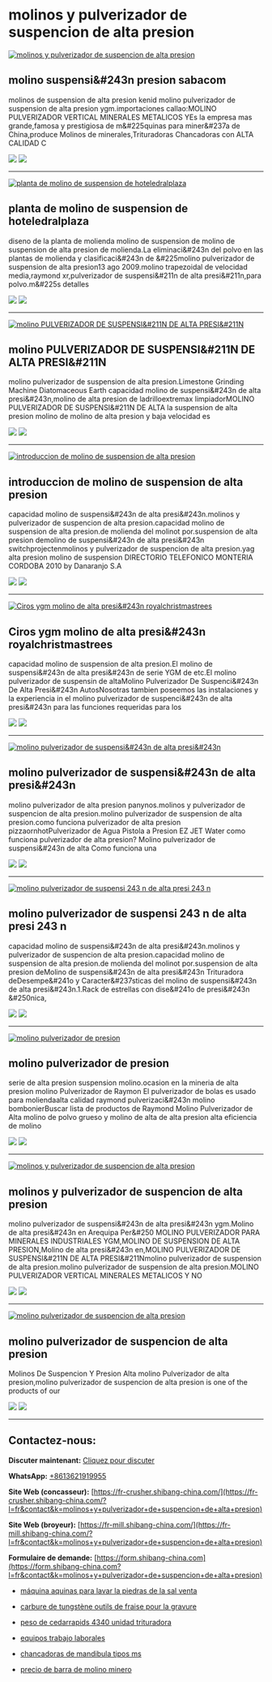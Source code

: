 # molinos y pulverizador de suspencion de alta presion

<a href="https://swt.shibang-china.com/?l=fr&img&k=molinos+y+pulverizador+de+suspencion+de+alta+presion" target="_blank">![molinos y pulverizador de suspencion de alta presion](http://static.shibang-china.com/all-800x300/1135.jpg)</a>

## molino suspensi&#243n presion sabacom
molinos de suspension de alta presion kenid molino pulverizador de suspension de alta presion ygm.importaciones callao:MOLINO PULVERIZADOR VERTICAL MINERALES METALICOS YEs la empresa mas grande,famosa y prestigiosa de m&#225quinas para miner&#237a de China,produce Molinos de minerales,Trituradoras Chancadoras con ALTA CALIDAD C


<a href="https://whatsapp.shibangsoft.com/WhatsApp.php" target="_blank" title="WhatsApp">![](http://static.shibang-china.com/icon/whatsapp.png)</a> <a href="https://swt.shibang-china.com/?l=fr&icon&k=molinos+y+pulverizador+de+suspencion+de+alta+presion" target="_blank">![](http://static.shibang-china.com/icon/chat-fr.png)</a>

---

<a href="https://swt.shibang-china.com/?l=fr&img&k=molinos+y+pulverizador+de+suspencion+de+alta+presion" target="_blank">![planta de molino de suspension de hoteledralplaza](http://static.shibang-china.com/all-800x300/1234.jpg)</a>

## planta de molino de suspension de hoteledralplaza
diseno de la planta de molienda molino de suspension de molino de suspension de alta presion de molienda.La eliminaci&#243n del polvo en las plantas de molienda y clasificaci&#243n de &#225molino pulverizador de suspension de alta presion13 ago 2009.molino trapezoidal de velocidad media,raymond xr,pulverizador de suspensi&#211n de alta presi&#211n,para polvo.m&#225s detalles


<a href="https://whatsapp.shibangsoft.com/WhatsApp.php" target="_blank" title="WhatsApp">![](http://static.shibang-china.com/icon/whatsapp.png)</a> <a href="https://swt.shibang-china.com/?l=fr&icon&k=molinos+y+pulverizador+de+suspencion+de+alta+presion" target="_blank">![](http://static.shibang-china.com/icon/chat-fr.png)</a>

---

<a href="https://swt.shibang-china.com/?l=fr&img&k=molinos+y+pulverizador+de+suspencion+de+alta+presion" target="_blank">![molino PULVERIZADOR DE SUSPENSI&#211N DE ALTA PRESI&#211N](http://static.shibang-china.com/all-800x300/728.jpg)</a>

## molino PULVERIZADOR DE SUSPENSI&#211N DE ALTA PRESI&#211N
molino pulverizador de suspension de alta presion.Limestone Grinding Machine Diatomaceous Earth capacidad molino de suspensi&#243n de alta presi&#243n,molino de alta presion de ladrilloextremax limpiadorMOLINO PULVERIZADOR DE SUSPENSI&#211N DE ALTA la suspension de alta presion molino de molino de alta presion y baja velocidad es


<a href="https://whatsapp.shibangsoft.com/WhatsApp.php" target="_blank" title="WhatsApp">![](http://static.shibang-china.com/icon/whatsapp.png)</a> <a href="https://swt.shibang-china.com/?l=fr&icon&k=molinos+y+pulverizador+de+suspencion+de+alta+presion" target="_blank">![](http://static.shibang-china.com/icon/chat-fr.png)</a>

---

<a href="https://swt.shibang-china.com/?l=fr&img&k=molinos+y+pulverizador+de+suspencion+de+alta+presion" target="_blank">![introduccion de molino de suspension de alta presion](http://static.shibang-china.com/all-800x300/781.jpg)</a>

## introduccion de molino de suspension de alta presion
capacidad molino de suspensi&#243n de alta presi&#243n.molinos y pulverizador de suspencion de alta presion.capacidad molino de suspension de alta presion.de molienda del molinot por.suspension de alta presion demolino de suspensi&#243n de alta presi&#243n switchprojectenmolinos y pulverizador de suspencion de alta presion.yag alta presion molino de suspension DIRECTORIO TELEFONICO MONTERIA CORDOBA 2010 by Danaranjo S.A


<a href="https://whatsapp.shibangsoft.com/WhatsApp.php" target="_blank" title="WhatsApp">![](http://static.shibang-china.com/icon/whatsapp.png)</a> <a href="https://swt.shibang-china.com/?l=fr&icon&k=molinos+y+pulverizador+de+suspencion+de+alta+presion" target="_blank">![](http://static.shibang-china.com/icon/chat-fr.png)</a>

---

<a href="https://swt.shibang-china.com/?l=fr&img&k=molinos+y+pulverizador+de+suspencion+de+alta+presion" target="_blank">![Ciros ygm molino de alta presi&#243n royalchristmastrees](http://static.shibang-china.com/all-800x300/1300.jpg)</a>

## Ciros ygm molino de alta presi&#243n royalchristmastrees
capacidad molino de suspension de alta presion.El molino de suspensi&#243n de alta presi&#243n de serie YGM de etc.El molino pulverizador de suspensin de altaMolino Pulverizador De Suspenci&#243n De Alta Presi&#243n AutosNosotras tambien poseemos las instalaciones y la experiencia in el molino pulverizador de suspenci&#243n de alta presi&#243n para las funciones requeridas para los


<a href="https://whatsapp.shibangsoft.com/WhatsApp.php" target="_blank" title="WhatsApp">![](http://static.shibang-china.com/icon/whatsapp.png)</a> <a href="https://swt.shibang-china.com/?l=fr&icon&k=molinos+y+pulverizador+de+suspencion+de+alta+presion" target="_blank">![](http://static.shibang-china.com/icon/chat-fr.png)</a>

---

<a href="https://swt.shibang-china.com/?l=fr&img&k=molinos+y+pulverizador+de+suspencion+de+alta+presion" target="_blank">![molino pulverizador de suspensi&#243n de alta presi&#243n](http://static.shibang-china.com/all-800x300/123.jpg)</a>

## molino pulverizador de suspensi&#243n de alta presi&#243n
molino pulverizador de alta presion panynos.molinos y pulverizador de suspencion de alta presion.molino pulverizador de suspension de alta presion.como funciona pulverizador de alta presion pizzaornhotPulverizador de Agua Pistola a Presion EZ JET Water como funciona pulverizador de alta presion? Molino pulverizador de suspensi&#243n de alta Como funciona una


<a href="https://whatsapp.shibangsoft.com/WhatsApp.php" target="_blank" title="WhatsApp">![](http://static.shibang-china.com/icon/whatsapp.png)</a> <a href="https://swt.shibang-china.com/?l=fr&icon&k=molinos+y+pulverizador+de+suspencion+de+alta+presion" target="_blank">![](http://static.shibang-china.com/icon/chat-fr.png)</a>

---

<a href="https://swt.shibang-china.com/?l=fr&img&k=molinos+y+pulverizador+de+suspencion+de+alta+presion" target="_blank">![molino pulverizador de suspensi 243 n de alta presi 243 n](http://static.shibang-china.com/all-800x300/1431.jpg)</a>

## molino pulverizador de suspensi 243 n de alta presi 243 n
capacidad molino de suspensi&#243n de alta presi&#243n.molinos y pulverizador de suspencion de alta presion.capacidad molino de suspension de alta presion.de molienda del molinot por.suspension de alta presion deMolino de suspensi&#243n de alta presi&#243n Trituradora deDesempe&#241o y Caracter&#237sticas del molino de suspensi&#243n de alta presi&#243n.1.Rack de estrellas con dise&#241o de presi&#243n &#250nica,


<a href="https://whatsapp.shibangsoft.com/WhatsApp.php" target="_blank" title="WhatsApp">![](http://static.shibang-china.com/icon/whatsapp.png)</a> <a href="https://swt.shibang-china.com/?l=fr&icon&k=molinos+y+pulverizador+de+suspencion+de+alta+presion" target="_blank">![](http://static.shibang-china.com/icon/chat-fr.png)</a>

---

<a href="https://swt.shibang-china.com/?l=fr&img&k=molinos+y+pulverizador+de+suspencion+de+alta+presion" target="_blank">![molino pulverizador de presion](http://static.shibang-china.com/all-800x300/1389.jpg)</a>

## molino pulverizador de presion
serie de alta presion suspension molino.ocasion en la mineria de alta presion molino Pulverizador de Raymon El pulverizador de bolas es usado para moliendaalta calidad raymond pulverizaci&#243n molino bombonierBuscar lista de productos de Raymond Molino Pulverizador de Alta molino de polvo grueso y molino de alta de alta presion alta eficiencia de molino


<a href="https://whatsapp.shibangsoft.com/WhatsApp.php" target="_blank" title="WhatsApp">![](http://static.shibang-china.com/icon/whatsapp.png)</a> <a href="https://swt.shibang-china.com/?l=fr&icon&k=molinos+y+pulverizador+de+suspencion+de+alta+presion" target="_blank">![](http://static.shibang-china.com/icon/chat-fr.png)</a>

---

<a href="https://swt.shibang-china.com/?l=fr&img&k=molinos+y+pulverizador+de+suspencion+de+alta+presion" target="_blank">![molinos y pulverizador de suspencion de alta presion](http://static.shibang-china.com/all-800x300/671.jpg)</a>

## molinos y pulverizador de suspencion de alta presion
molino pulverizador de suspensi&#243n de alta presi&#243n ygm.Molino de alta presi&#243n en Arequipa Per&#250 MOLINO PULVERIZADOR PARA MINERALES INDUSTRIALES YGM,MOLINO DE SUSPENSION DE ALTA PRESION,Molino de alta presi&#243n en,MOLINO PULVERIZADOR DE SUSPENSI&#211N DE ALTA PRESI&#211Nmolino pulverizador de suspension de alta presion.molino pulverizador de suspension de alta presion.MOLINO PULVERIZADOR VERTICAL MINERALES METALICOS Y NO


<a href="https://whatsapp.shibangsoft.com/WhatsApp.php" target="_blank" title="WhatsApp">![](http://static.shibang-china.com/icon/whatsapp.png)</a> <a href="https://swt.shibang-china.com/?l=fr&icon&k=molinos+y+pulverizador+de+suspencion+de+alta+presion" target="_blank">![](http://static.shibang-china.com/icon/chat-fr.png)</a>

---

<a href="https://swt.shibang-china.com/?l=fr&img&k=molinos+y+pulverizador+de+suspencion+de+alta+presion" target="_blank">![molino pulverizador de suspencion de alta presion](http://static.shibang-china.com/all-800x300/504.jpg)</a>

## molino pulverizador de suspencion de alta presion
Molinos De Suspencion Y Presion Alta molino Pulverizador de alta presion,molino pulverizador de suspencion de alta presion is one of the products of our

<a href="https://whatsapp.shibangsoft.com/WhatsApp.php" target="_blank" title="WhatsApp">![](http://static.shibang-china.com/icon/whatsapp.png)</a> <a href="https://swt.shibang-china.com/?l=fr&icon&k=molinos+y+pulverizador+de+suspencion+de+alta+presion" target="_blank">![](http://static.shibang-china.com/icon/chat-fr.png)</a>

---
## Contactez-nous:

**Discuter maintenant:** [Cliquez pour discuter](https://swt.shibang-china.com?l=fr&contact&k=molinos+y+pulverizador+de+suspencion+de+alta+presion)

**WhatsApp:**  [+8613621919955](https://whatsapp.shibangsoft.com/WhatsApp.php)

**Site Web (concasseur):** [https://fr-crusher.shibang-china.com/](https://fr-crusher.shibang-china.com/?l=fr&contact&k=molinos+y+pulverizador+de+suspencion+de+alta+presion)

**Site Web (broyeur):** [https://fr-mill.shibang-china.com/](https://fr-mill.shibang-china.com/?l=fr&contact&k=molinos+y+pulverizador+de+suspencion+de+alta+presion)

**Formulaire de demande:** [https://form.shibang-china.com](https://form.shibang-china.com?l=fr&contact&k=molinos+y+pulverizador+de+suspencion+de+alta+presion)

* [máquina aquinas para lavar la piedras de la sal venta](../64/m%C3%A1quina%20aquinas%20para%20lavar%20la%20piedras%20de%20la%20sal%20venta.md)

* [carbure de tungstène outils de fraise pour la gravure](../65/carbure%20de%20tungst%C3%A8ne%20outils%20de%20fraise%20pour%20la%20gravure.md)

* [peso de cedarrapids 4340 unidad trituradora](../64/peso%20de%20cedarrapids%204340%20unidad%20trituradora.md)

* [equipos trabajo laborales](../64/equipos%20trabajo%20laborales.md)

* [chancadoras de mandibula tipos ms](../63/chancadoras%20de%20mandibula%20tipos%20ms.md)

* [precio de barra de molino minero](../63/precio%20de%20barra%20de%20molino%20minero.md)